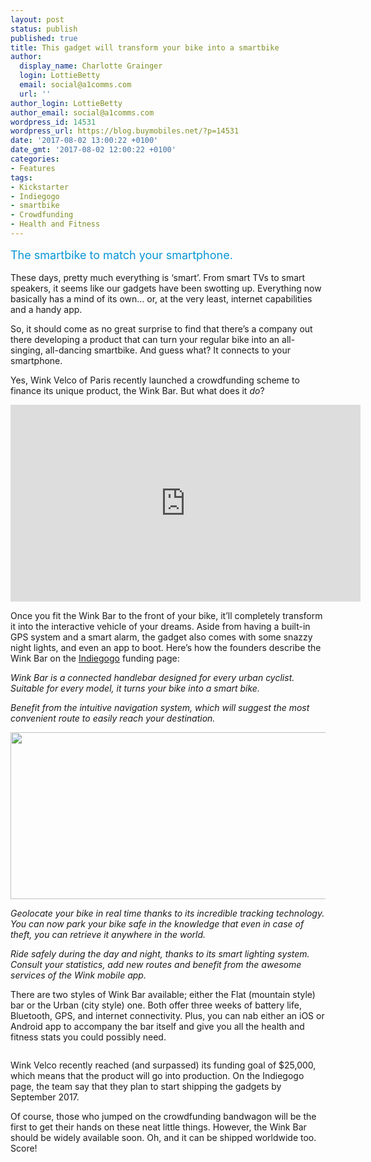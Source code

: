 ```yaml
---
layout: post
status: publish
published: true
title: This gadget will transform your bike into a smartbike
author:
  display_name: Charlotte Grainger
  login: LottieBetty
  email: social@a1comms.com
  url: ''
author_login: LottieBetty
author_email: social@a1comms.com
wordpress_id: 14531
wordpress_url: https://blog.buymobiles.net/?p=14531
date: '2017-08-02 13:00:22 +0100'
date_gmt: '2017-08-02 12:00:22 +0100'
categories:
- Features
tags:
- Kickstarter
- Indiegogo
- smartbike
- Crowdfunding
- Health and Fitness
---
```

<p><span class="postStandFirst" style="color: #0896d5; line-height: 26px; font-size: 18px;">The smartbike to match your smartphone.</span></p>
<p>These days, pretty much everything is &lsquo;smart&rsquo;. From smart TVs to smart speakers, it seems like our gadgets have been swotting up. Everything now basically has a mind of its own&hellip; or, at the very least, internet capabilities and a handy app.</p>
<p>So, it should come as no great surprise to find that there&rsquo;s a company out there developing a product that can turn your regular bike into an all-singing, all-dancing smartbike. And guess what? It connects to your smartphone.</p>
<p>Yes, Wink Velco of Paris recently launched a crowdfunding scheme to finance its unique product, the Wink Bar. But what does it <em>do</em>?</p>
<p><iframe src="https://www.youtube.com/embed/XdjqnRlvoPQ" width="560" height="315" frameborder="0" allowfullscreen="allowfullscreen"></iframe></p>
<p>Once you fit the Wink Bar to the front of your bike, it&rsquo;ll completely transform it into the interactive vehicle of your dreams. Aside from having a built-in GPS system and a smart alarm, the gadget also comes with some snazzy night lights, and even an app to boot. Here&rsquo;s how the founders describe the Wink Bar on the <a href="https://www.indiegogo.com/projects/wink-bar-make-any-bike-smart-le-guidon-connecte#/" target="_blank" rel="noopener">Indiegogo</a> funding page:</p>
<p><em>Wink Bar is a connected handlebar designed for every urban cyclist. Suitable for every model, it turns your bike into a smart bike. </em></p>
<p><em>Benefit from the intuitive navigation system, which will suggest the most convenient route to easily reach your destination. </em></p>
<p><img class="aligncenter wp-image-14536" src="https://lh3.googleusercontent.com/jBrzrCCS3xXCFFSCpYThVEvVcJXhGfVt_tRq0xD1AEkBD3HL-uRBH4x-brB-42draU9-grnHsrX4R4nGfBBTIZjQqQ=s0" alt="" width="600" height="267" /></p>
<p><em>Geolocate your bike in real time thanks to its incredible tracking technology. You can now park your bike safe in the knowledge that even in case of theft, you can retrieve it anywhere in the world. </em></p>
<p><em>Ride safely during the day and night, thanks to its smart lighting system. Consult your statistics, add new routes and benefit from the awesome services of the Wink mobile app.</em></p>
<p>There are two styles of Wink Bar available; either the Flat (mountain style) bar or the Urban (city style) one. Both offer three weeks of battery life, Bluetooth, GPS, and internet connectivity. Plus, you can nab either an iOS or Android app to accompany the bar itself and give you all the health and fitness stats you could possibly need.</p>
<p><img class="aligncenter size-full wp-image-14538" src="https://lh3.googleusercontent.com/XrubbIttZVdWJwibvX651yX5NNDlDv8VTTKio2BTubhiO_ADSE5kte_aypaUCNA9tXdGRbzkewzVjOiRf1iNSXr4=s0" alt="" /></p>
<p>Wink Velco recently reached (and surpassed) its funding goal of $25,000, which means that the product will go into production. On the Indiegogo page, the team say that they plan to start shipping the gadgets by September 2017.</p>
<p>Of course, those who jumped on the crowdfunding bandwagon will be the first to get their hands on these neat little things. However, the Wink Bar should be widely available soon. Oh, and it can be shipped worldwide too. Score!</p>
